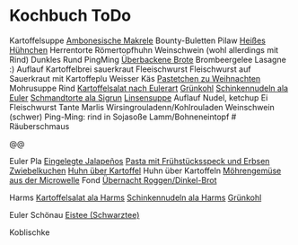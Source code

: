 # Kochbuch ToDo

 Kartoffelsuppe 
[Ambonesische Makrele](../Kochen%20Mit%20Jochen/Ambonesische%20Makrele.md)
Bounty-Buletten
Pilaw
[Heißes Hühnchen](../Kochen%20Mit%20Jochen/Heißes%20Hühnchen.md)
Herrentorte
 Römertopfhuhn
Weinschwein (wohl allerdings mit Rind)
Dunkles Rund PingMing
[Überbackene Brote](../Kochen%20Mit%20Jochen/Überbackene%20Brote.md)
Brombeergelee
Lasagne :)
Auflauf Kartoffelbrei sauerkraut Fleeischwurst
Fleischwurst auf Sauerkraut mit Kartoffeplu
Weisser Käs 
[Pastetchen zu Weihnachten](../Kochen%20Mit%20Jochen/Pastetchen%20zu%20Weihnachten.md)
Mohrusuppe Rind
[Kartoffelsalat nach Eulerart](../Kochen%20Mit%20Jochen/Kartoffelsalat%20nach%20Eulerart.md)
[Grünkohl](../Kochen%20Mit%20Jochen/Grünkohl.md)
[Schinkennudeln ala Euler](../Kochen%20Mit%20Jochen/Schinkennudeln%20ala%20Euler.md)
[Schmandtorte ala Sigrun](../Kochen%20Mit%20Jochen/Schmandtorte%20ala%20Sigrun.md)
[Linsensuppe](../Kochen%20Mit%20Jochen/Linsensuppe.md)
Auflauf Nudel, ketchup Ei Fleischwurst Tante Marlis
Wirsingrouladenn/Kohlrouladen
Weinschwein (schwer)
Ping-Ming: rind in Sojasoße
Lamm/Bohneneintopf # 
Räuberschmaus

@@

Euler Pla
[Eingelegte Jalapeños](../Kochen%20Mit%20Jochen/Eingelegte%20Jalapeños.md)
[Pasta mit Frühstücksspeck und Erbsen](../Kochen%20Mit%20Jochen/Pasta%20mit%20Frühstücksspeck%20und%20Erbsen.md)
[Zwiebelkuchen](../Kochen%20Mit%20Jochen/Zwiebelkuchen.md)
[Huhn über Kartoffel](../Kochen%20Mit%20Jochen/Huhn%20über%20Kartoffel.md) Huhn über Kartoffeln
[Möhrengemüse aus der Microwelle](../Kochen%20Mit%20Jochen/Möhrengemüse%20aus%20der%20Microwelle.md)
 Fond
[Übernacht Roggen/Dinkel-Brot](../Kochen%20Mit%20Jochen/Übernacht%20Roggen_Dinkel-Brot.md)


Harms
[Kartoffelsalat ala Harms](../Kochen%20Mit%20Jochen/Kartoffelsalat%20ala%20Harms.md)
[Schinkennudeln ala Harms](../Kochen%20Mit%20Jochen/Schinkennudeln%20ala%20Harms.md)
[Grünkohl](../Kochen%20Mit%20Jochen/Grünkohl.md)



Euler Schönau
[Eistee (Schwarztee)](../Kochen%20Mit%20Jochen/Getränke/Eistee%20%28Schwarztee%29.md)

Koblischke

